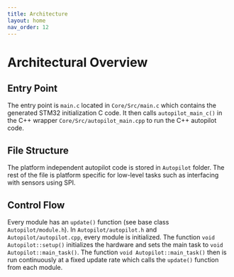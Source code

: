```yaml
---
title: Architecture
layout: home
nav_order: 12
---
```


# Architectural Overview

## Entry Point

The entry point is `main.c` located in `Core/Src/main.c` which contains the generated STM32 initialization C code. 
It then calls `autopilot_main_c()` in the C++ wrapper `Core/Src/autopilot_main.cpp` to run the C++ autopilot code.

## File Structure

The platform independent autopilot code is stored in `Autopilot` folder. The rest of the file is platform specific for low-level tasks such as interfacing with sensors using SPI.

## Control Flow

Every module has an `update()` function (see base class `Autopilot/module.h`). In `Autopilot/autopilot.h` and `Autopilot/autopilot.cpp`, every module is initialized. The function `void Autopilot::setup()` initializes the hardware and sets the main task to `void Autopilot::main_task()`. The function `void Autopilot::main_task()` then is run continuously at a fixed update rate which calls the `update()` function from each module.
